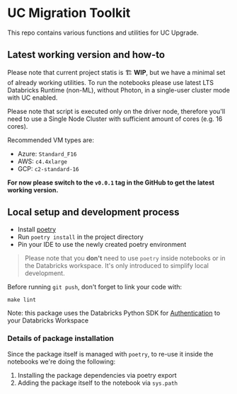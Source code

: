 # UC Migration Toolkit

This repo contains various functions and utilities for UC Upgrade.


## Latest working version and how-to

Please note that current project statis is 🏗️ **WIP**, but we have a minimal set of already working utilities.
To run the notebooks please use latest LTS Databricks Runtime (non-ML), without Photon, in a single-user cluster mode with UC enabled.

Please note that script is executed only on the driver node, therefore you'll need to use a Single Node Cluster with sufficient amount of cores (e.g. 16 cores).

Recommended VM types are:

- Azure: `Standard_F16`
- AWS: `c4.4xlarge`
- GCP: `c2-standard-16`

**For now please switch to the `v0.0.1` tag in the GitHub to get the latest working version.**


## Local setup and development process

- Install [poetry](https://python-poetry.org/)
- Run `poetry install` in the project directory
- Pin your IDE to use the newly created poetry environment

> Please note that you **don't** need to use `poetry` inside notebooks or in the Databricks workspace.
> It's only introduced to simplify local development.

Before running `git push`, don't forget to link your code with:

```shell
make lint
```


Note: this package uses the Databricks Python SDK for [Authentication](https://github.com/databricks/databricks-sdk-py#authentication) to your Databricks Workspace

### Details of package installation

Since the package itself is managed with `poetry`, to re-use it inside the notebooks we're doing the following:

1. Installing the package dependencies via poetry export
2. Adding the package itself to the notebook via `sys.path`

